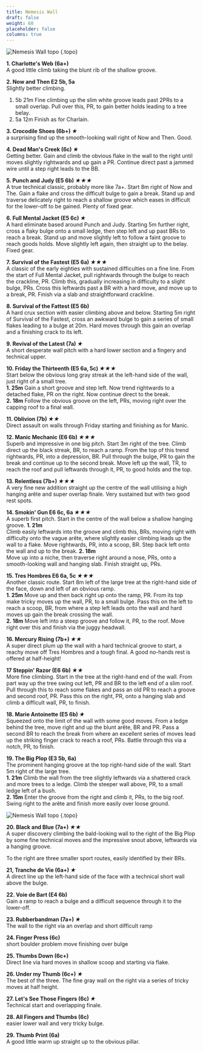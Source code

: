 ```yaml
---
title: Nemesis Wall
draft: false
weight: 60
placeholder: false
columns: true
---
```



![Nemesis Wall topo](/img/north-wales/border-region/clwyd-limestone/GREAT1.jpg)
{.topo}

**1. Charlotte's Web (6a+)**  
A good little climb taking the blunt rib of the shallow groove.

**2. Now and Then E2 5b, 5a**  
Slightly better climbing. 
1. 5b 21m Fine climbing up the slim white groove leads past 2PRs to a small overlap. Pull over this, PR, to gain better holds leading to a tree belay. 
2. 5a 12m Finish as for Charlain.

**3. Crocodile Shoes (6b+) *★***  
 a surprising find up the smooth-looking wall right of Now and Then. Good.

**4. Dead Man's Creek (6c) *★***  
Getting better. Gain and climb the obvious flake in the wall to the right until moves slightly rightwards and up gain a PR. Continue direct past a jammed wire until a step right leads to the BB.

**5. Punch and Judy (E5 6b) *★★★***  
A true technical classic, probably more like 7a+. Start 8m right of Now and The. Gain a flake and cross the difficult bulge to gain a break. Stand up and traverse delicately right to reach a shallow groove which eases in difficult for the lower-off to be gained. Plenty of fixed gear.

**6. Full Mental Jacket (E5 6c) *★***  
A hard eliminate based around Punch and Judy. Starting 5m further right, cross a flaky bulge onto a small ledge, then step left and up past BRs to reach a break. Stand up and move slightly left to follow a faint groove to reach goods holds. Move slightly left again, then straight up to the belay. Fixed gear.

**7. Survival of the Fastest (E5 6a) *★★★***  
A classic of the early eighties with sustained difficulties on a fine line. From the start of Full Mental Jacket, pull rightwards through the bulge to reach the crackline, PR. Climb this, gradually increasing in difficulty to a slight bulge, PRs. Cross this leftwards past a BR with a hard move, and move up to a break, PR. Finish via a slab and straightforward crackline.

**8. Survival of the Fattest (E5 6b)**  
A hard crux section with easier climbing above and below. Starting 5m right of Survival of the Fastest, cross an awkward bulge to gain a series of small flakes leading to a bulge at 20m. Hard moves through this gain an overlap and a finishing crack to its left.

**9. Revival of the Latest (7a) *★***  
A short desperate wall pitch with a hard lower section and a fingery and technical upper.

**10. Friday the Thirteenth (E5 6a, 5c) *★★★***  
Start below the obvious long gray streak at the left-hand side of the wall, just right of a small tree.  
**1. 25m** 
Gain a short groove and step left. Now trend rightwards to a detached flake, PR on the right. Now continue direct to the break.  
**2. 18m** 
Follow the obvious groove on the left, PRs, moving right over the capping roof to a final wall.

**11. Oblivion (7b) *★★***  
Direct assault on walls through Friday starting and finishing as for Manic.

**12. Manic Mechanic (E6 6b) *★★★***  
Superb and impressive in one big pitch. Start 3m right of the tree. Climb direct up the black streak, BR, to reach a ramp. From the top of this trend rightwards, PR, into a depression, BR. Pull through the bulge, PR to gain the break and continue up to the second break. Move left up the wall, TR, to reach the roof and pull leftwards through it, PR, to good holds and the top.

**13. Relentless (7b+) *★★★***  
A very fine new addition straight up the centre of the wall utilising a high hanging arête and super overlap finale. Very sustained but with two good rest spots.

**14. Smokin' Gun E6 6c, 6a *★★★***  
A superb first pitch. Start in the centre of the wall below a shallow hanging groove. **1. 21m**  
Climb easily leftwards into the groove and climb this, BRs, moving right with difficulty onto the vague arête, where slightly easier climbing leads up the wall to a flake. Move rightwards, PR, into a scoop, BR. Step back left onto the wall and up to the break. **2. 18m**  
Move up into a niche, then traverse right around a nose, PRs, onto a smooth-looking wall and hanging slab. Finish straight up, PRs.

**15. Tres Hombres E6 6a, 5c *★★★***  
Another classic route. Start 8m left of the large tree at the right-hand side of the face, down and left of an obvious ramp.  
**1. 25m** 
Move up and then back right up onto the ramp, PR. From its top make tricky moves up the wall, PR, to a small bulge. Pass this on the left to reach a scoop, BR, from where a step left leads onto the wall and hard moves up gain the break crossing the wall.  
**2. 18m** 
Move left into a steep groove and follow it, PR, to the roof. Move right over this and finish via the juggy headwall.

**16. Mercury Rising (7b+) *★★***  
A super direct plum up the wall with a hard technical groove to start, a reachy move off Tres Hombres and a tough final. A good no-hands rest is offered at half-height!

**17 Steppin' Razor (E6 6b) *★★***  
More fine climbing. Start in the tree at the right-hand end of the wall. From part way up the tree swing out left, PR and BR to the left end of a slim roof. Pull through this to reach some flakes and pass an old PR to reach a groove and second roof, PR. Pass this on the right, PR, onto a hanging slab and climb a difficult wall, PR, to finish.

**18. Marie Antoinette (E5 6b) *★***  
Squeezed onto the limit of the wall with some good moves. From a ledge behind the tree, move right and up the blunt arête, BR and PR. Pass a second BR to reach the break from where an excellent series of moves lead up the striking finger crack to reach a roof, PRs. Battle through this via a notch, PR, to finish.

**19. The Big Plop (E3 5b, 6a)**  
The prominent hanging groove at the top right-hand side of the wall. Start 5m right of the large tree.  
**1. 21m**
Climb the wall from the tree slightly leftwards via a shattered crack and more trees to a ledge. Climb the steeper wall above, PR, to a small ledge left of a bush.  
**2. 15m**
Enter the groove from the right and climb it, PRs, to the big roof. Swing right to the arête and finish more easily over loose ground.

![Nemesis Wall topo](/img/north-wales/border-region/clwyd-limestone/Tranche-copy.jpg)
{.topo}

**20. Black and Blue (7a+) *★★***  
A super discovery climbing the bald-looking wall to the right of the Big Plop by some fine technical moves and the impressive snout above, leftwards via a hanging groove.

To the right are three smaller sport routes, easily identified by their BRs.

**21, Tranche de Vie (6a+) *★***  
A direct line up the left-hand side of the face with a technical short wall above the bulge.

**22. Voie de Bart (E4 6b)**  
Gain a ramp to reach a bulge and a difficult sequence through it to the lower-off.

**23. Rubberbandman (7a+) *★***  
The wall to the right via an overlap and short difficult ramp

**24. Finger Press (6c)**  
short boulder problem move finishing over bulge

**25. Thumbs Down (6c+)**  
Direct line via hard moves in shallow scoop and starting via flake.

**26. Under my Thumb (6c+) *★***  
The best of the three. The fine gray wall on the right via a series of tricky moves at half height.

**27. Let's See Those Fingers (6c) *★***  
Technical start and overlapping finale.

**28. All Fingers and Thumbs (6c)**  
easier lower wall and very tricky bulge.

**29. Thumb Print (6a)**  
A good little warm up straight up to the obvious pillar.
